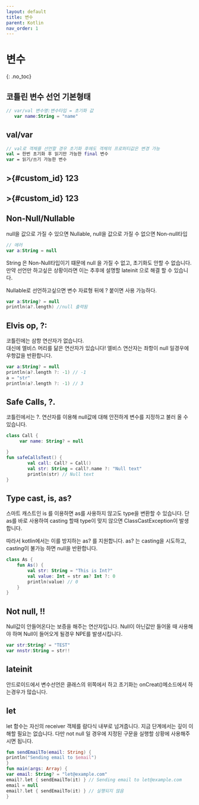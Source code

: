 ```yaml
---
layout: default
title: 변수
parent: Kotlin
nav_order: 1
---
```

# 변수
{: .no_toc}

## 코틀린 변수 선언 기본형태
```kotlin
// var/val 변수명:변수타입 = 초기화 값
   var name:String = "name"
```

## val/var
```kotlin
// val로 객체를 선언할 경우 초기화 후에도 객체의 프로퍼티값은 변경 가능
val = 한번 초기화 후 읽기만 가능한 final 변수
var = 읽기/쓰기 가능한 변수
```
## >{#custom_id} 123
## >{#custom_id} 123

## Non-Null/Nullable
null을 값으로 가질 수 있으면 Nullable, null을 값으로 가질 수 없으면 Non-null타입
```kotlin
// 에러     
var a:String = null
```
String 은 Non-Null타입이기 떄문에 null 을 가질 수 없고, 초기화도 안할 수 없습니다.  
만약 선언만 하고싶은 상황이라면 이는 추후에 설명할 lateinit 으로 해결 할 수 있습니다.

Nullable로 선언하고싶으면 변수 자료형 뒤에 ? 붙이면 사용 가능하다.
```kotlin
var a:String? = null
println(a?.length) //null 출력됨    
```  

## Elvis op, ?:
코틀린에는 삼항 연산자가 없습니다.  
대신에 엘비스 머리를 닮은 연산자가 있습니다!
엘비스 연산자는 좌항이 null 일경우에 우항값을 반환합니다.
```kotlin
var a:String? = null
println(a?.length ?: -1) // -1
a = "str"
println(a?.length ?: -1) // 3
```

## Safe Calls, ?. 
코틀린에서는 ?. 연산자를 이용해 null값에 대해 안전하게 변수를 지정하고 불러 올 수 있습니다.
```kotlin
class Call {
     var name: String? = null

}
fun safeCallsTest() {
        val call: Call? = Call()
        val str: String = call?.name ?: "Null text"
        println(str) // Null text
}
```
## Type cast, is, as?
스마트 캐스트인 is 를 이용하면 as를 사용하지 않고도 type을 변환할 수 있습니다.
단 as를 바로 사용하여 casting 할때 type이 맞지 않으면 ClassCastException이 발생합니다.

따라서 kotlin에서는 이를 방지하는 as? 를 지원합니다.
as? 는 casting을 시도하고, casting이 불가능 하면 null을 반환합니다.
```kotlin
class As {
    fun As() {
        val str: String = "This is Int?"
        val value: Int = str as? Int ?: 0
        println(value) // 0
    }
}
```

## Not null, !!
Null값이 안들어온다는 보증을 해주는 연산자입니다.
Null이 아닌값만 들어올 때 사용해야 하며 Null이 들어오게 될경우 NPE를 발생시킵니다.
```kotlin
var str:String? = "TEST"
var nnstr:String = str!!
```

## lateinit
안드로이드에서 변수선언은 클래스의 위쪽에서 하고 초기화는 onCreat()메소드에서 하는경우가 많습니다.

## let
let 함수는 자신의 receiver 객체를 람다식 내부로 넘겨줍니다.
지금 단계에서는 깊이 이해할 필요는 없습니다. 
다만 not null 일 경우에 지정된 구문을 실행할 상황에 사용해주시면 됩니다.
```kotlin
fun sendEmailTo(email: String) { 
println("Sending email to $email") 
} 
fun main(args: Array) { 
var email: String? = "let@example.com" 
email?.let { sendEmailTo(it) } // Sending email to let@example.com
email = null 
email?.let { sendEmailTo(it) } // 실행되지 않음
}

```
